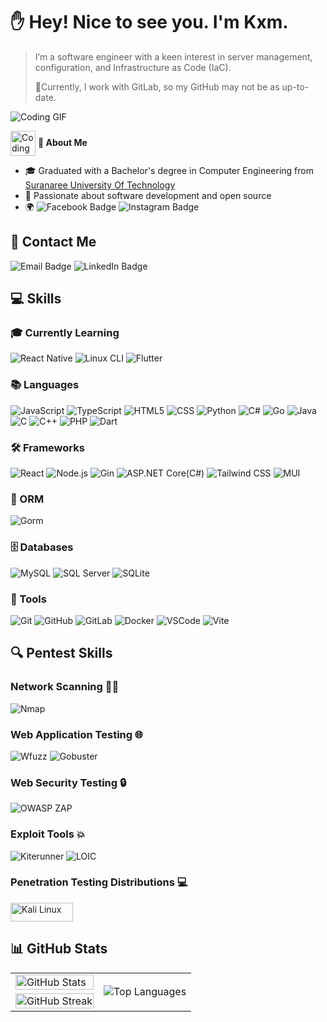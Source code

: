 # :raised_hand: Hey! Nice to see you. I'm Kxm.
> I’m a software engineer with a keen interest in server management, configuration, and Infrastructure as Code (IaC).
>
> 🥷Currently, I work with GitLab, so my GitHub may not be as up-to-date.
> 
![Coding GIF](https://media.giphy.com/media/jTNG3RF6EwbkpD4LZx/giphy.gif)

<p>
  <img src="https://media.giphy.com/media/iY8CRBdQXODJSCERIr/giphy.gif" alt="Coding GIF" width="40" height="40" style="vertical-align: middle;"/>
  <strong>🌟 About Me</strong>
</p>

- 🎓 Graduated with a Bachelor's degree in Computer Engineering from [Suranaree University Of Technology](https://www.sut.ac.th/)
- 🚀 Passionate about software development and open source
- 🌍 <span>
  <img src="https://img.shields.io/badge/-Facebook-blue?style=flat-square&logo=facebook&logoColor=white&link=https://www.facebook.com/profile.php?id=100009374632098" alt="Facebook Badge">
  <img src="https://img.shields.io/badge/-Instagram-red?style=flat-square&logo=instagram&logoColor=white&link=https://www.instagram.com/tpkxmm._/" alt="Instagram Badge">
</span>

## 📧 Contact Me
<img src="https://img.shields.io/badge/-taweechaipoedee8@gmail.com-red?style=flat-square&logo=gmail&logoColor=white&link=mailto:taweechaipoedee8@gmail.com" alt="Email Badge">
<img src="https://img.shields.io/badge/-Taweechai_Poedee-blue?style=flat-square&logo=Linkedin&logoColor=white&link=https://www.linkedin.com/in/taweechai-poedee-a821842b3/" alt="LinkedIn Badge">

## 💻 Skills
### 🎓 Currently Learning
![React Native](https://img.shields.io/badge/React%20Native-Currently%20Learning-brightgreen?style=for-the-badge&logo=react)
![Linux CLI](https://img.shields.io/badge/Linux%20CLI-Currently%20Learning-blue?style=for-the-badge&logo=linux)
![Flutter](https://img.shields.io/badge/Flutter-Currently%20Learning-blue?style=for-the-badge&logo=flutter)

### **📚 Languages**
![JavaScript](https://img.shields.io/badge/JavaScript--yellow?style=for-the-badge&logo=javascript)
![TypeScript](https://img.shields.io/badge/TypeScript--blue?style=for-the-badge&logo=typescript)
![HTML5](https://img.shields.io/badge/HTML5--orange?style=for-the-badge&logo=html5)
![CSS](https://img.shields.io/badge/CSS--blue?style=for-the-badge&logo=css3)
![Python](https://img.shields.io/badge/Python--blue?style=for-the-badge&logo=python)
![C#](https://img.shields.io/badge/C%23--%23239120?style=for-the-badge&logo=csharp&logoColor=white)
![Go](https://img.shields.io/badge/Go--lightgrey?style=for-the-badge&logo=go)
![Java](https://img.shields.io/badge/Java--red?style=for-the-badge&logo=java)
![C](https://img.shields.io/badge/C--darkgrey?style=for-the-badge&logo=c)
![C++](https://img.shields.io/badge/C%2B%2B--green?style=for-the-badge&logo=cplusplus)
![PHP](https://img.shields.io/badge/PHP--blueviolet?style=for-the-badge&logo=php)
![Dart](https://img.shields.io/badge/Dart--blue?style=for-the-badge&logo=dart)

### **🛠️ Frameworks**
![React](https://img.shields.io/badge/React--blue?style=for-the-badge&logo=react)
![Node.js](https://img.shields.io/badge/Node.js--yellowgreen?style=for-the-badge&logo=node.js)
![Gin](https://img.shields.io/badge/Gin--blue?style=for-the-badge&logo=go)
![ASP.NET Core(C#)](https://img.shields.io/badge/.NET%20Core--green?style=for-the-badge&logo=dotnet)
![Tailwind CSS](https://img.shields.io/badge/Tailwind%20CSS--blue?style=for-the-badge&logo=tailwindcss)
![MUI](https://img.shields.io/badge/MUI--lightblue?style=for-the-badge&logo=mui)

### **🔗 ORM**
![Gorm](https://img.shields.io/badge/Gorm--blue?style=for-the-badge&logo=go)

### **🗄️ Databases**
![MySQL](https://img.shields.io/badge/MySQL--blue?style=for-the-badge&logo=mysql)
![SQL Server](https://img.shields.io/badge/SQL%20Server--green?style=for-the-badge&logo=microsoftsqlserver)
![SQLite](https://img.shields.io/badge/SQLite--yellowgreen?style=for-the-badge&logo=sqlite)

### **🔧 Tools**
![Git](https://img.shields.io/badge/Git--red?style=for-the-badge&logo=git)
![GitHub](https://img.shields.io/badge/GitHub--black?style=for-the-badge&logo=github)
![GitLab](https://img.shields.io/badge/GitLab--orange?style=for-the-badge&logo=gitlab)
![Docker](https://img.shields.io/badge/Docker--blue?style=for-the-badge&logo=docker)
![VSCode](https://img.shields.io/badge/VS%20Code--blue?style=for-the-badge&logo=visualstudiocode)
![Vite](https://img.shields.io/badge/Vite--lightblue?style=for-the-badge&logo=vite)

## 🔍 Pentest Skills

### **Network Scanning** 🕵️‍♂️
![Nmap](https://img.shields.io/badge/Nmap--blue?style=for-the-badge&logo=https://www.cellstream.com/wp-content/uploads/2014/07/nmap.png)

### **Web Application Testing** 🌐
  ![Wfuzz](https://img.shields.io/badge/Wfuzz--darkblue?style=for-the-badge&logo=Wfuzz)
  ![Gobuster](https://img.shields.io/badge/Gobuster--lightgrey?style=for-the-badge&logo=gobuster)

### **Web Security Testing** 🔒
  ![OWASP ZAP](https://img.shields.io/badge/OWASP%20ZAP--blue?style=for-the-badge&logo=zap)

### **Exploit Tools** 💥
  ![Kiterunner](https://img.shields.io/badge/Kiterunner--yellow?style=for-the-badge&logo=kiterrunner)
  ![LOIC](https://img.shields.io/badge/LOIC--black?style=for-the-badge&logo=loic)
  
### **Penetration Testing Distributions** 💻
  <img src="https://www.kali.org/images/kali-logo.svg" alt="Kali Linux" width="100" height="30" />

## 📊 GitHub Stats
<table>
  <tr>
    <td>
<img src="https://github-readme-stats.vercel.app/api?username=Taweechaikxmm&show_icons=true&theme=radical&bg_color=000000" alt="GitHub Stats" width="100%"/>
    </td>
    <td rowspan="2">
    <img src="https://github-readme-stats.vercel.app/api/top-langs/?username=Taweechaikxmm&layout=donut-vertical&bg_color=000000&text_color=FFFFFF" alt="Top Languages" />
    </td>
  </tr>
  <tr>
    <td>
      <img src="https://github-readme-streak-stats.herokuapp.com/?user=Taweechaikxmm&theme=radical" alt="GitHub Streak" width="100%"/>
    </td>
  </tr>
</table>

